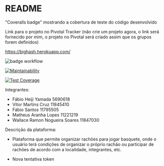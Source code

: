 # README

"Coveralls badge" mostrando a cobertura de teste do código desenvolvido

Link para o projeto no Pivotal Tracker (não crie um projeto agora, o link será fornecido por mim, o projeto no Pivotal será criado assim que os grupos forem definidos)

https://bighash.herokuapp.com/

![badge workflow](https://github.com/fabioheiji/engenhariaSI/actions/workflows/ruby.yml/badge.svg)

[![Maintainability](https://api.codeclimate.com/v1/badges/2fb60f1d746c705757e0/maintainability)](https://codeclimate.com/github/fabioheiji/engenhariaSI/maintainability)

[![Test Coverage](https://api.codeclimate.com/v1/badges/2fb60f1d746c705757e0/test_coverage)](https://codeclimate.com/github/fabioheiji/engenhariaSI/test_coverage)

Integrantes:
- Fábio Heiji Yamada 5690618
- Vitor Martins Cruz 11845410
- Fábio Santos 11795505
- Matheus Aranha Lopes 11221219
- Wallace Ramon Nogueira Soares 11847030

Descrição da plataforma:
- Plataforma que permite organizar rachões para jogar basquete, onde o usuário terá condições de organizar o próprio rachão ou participar de rachões de acordo com a localidade, integrantes, etc.

- Nova tentativa token
